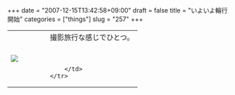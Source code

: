 +++
date = "2007-12-15T13:42:58+09:00"
draft = false
title = "いよいよ輪行開始"
categories = ["things"]
slug = "257"
+++

<table width="100%">
	<tr>
		<td width="30%" valign="middle">
			<a rel="lightbox" href="https://keruru.net/images/47635b5206d85-071215-133633.jpg"><img src="https://keruru.net/images/47635b5206d85-thumb_071215-133633.jpg" border="0" /></a>
		</td>
		<td width="70%" valign="middle">
			撮影旅行な感じでひとつ。<br />
<br />
<br />

		</td>
	</tr>
</table>
